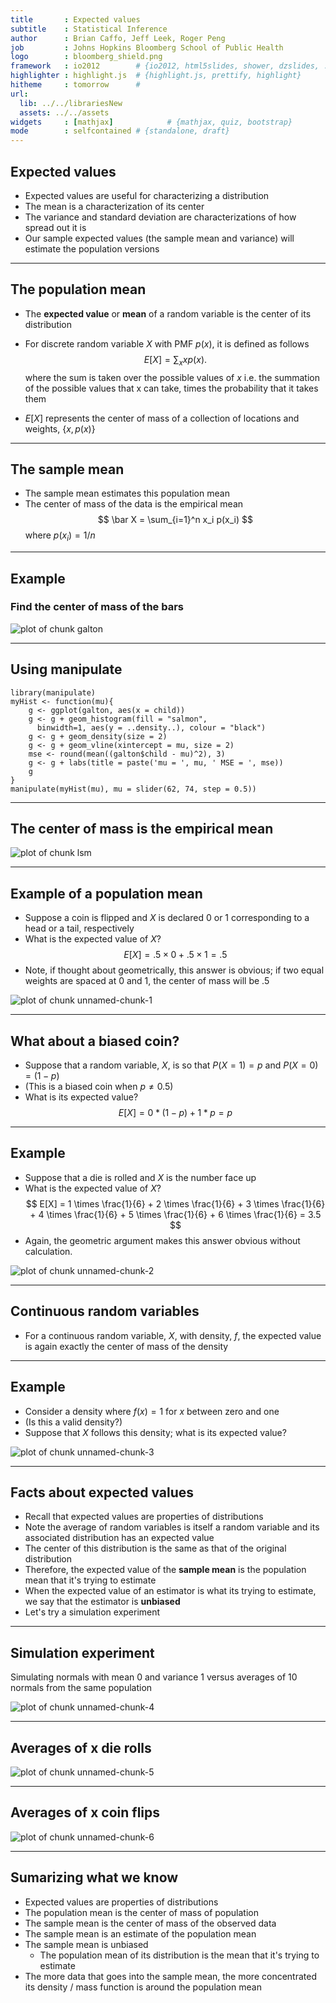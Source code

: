 ```yaml
---
title       : Expected values
subtitle    : Statistical Inference
author      : Brian Caffo, Jeff Leek, Roger Peng
job         : Johns Hopkins Bloomberg School of Public Health
logo        : bloomberg_shield.png
framework   : io2012        # {io2012, html5slides, shower, dzslides, ...}
highlighter : highlight.js  # {highlight.js, prettify, highlight}
hitheme     : tomorrow      # 
url:
  lib: ../../librariesNew
  assets: ../../assets
widgets     : [mathjax]            # {mathjax, quiz, bootstrap}
mode        : selfcontained # {standalone, draft}
---
```

## Expected values
- Expected values are useful for characterizing a distribution
- The mean is a characterization of its center
- The variance and standard deviation are characterizations of
how spread out it is
- Our sample expected values (the sample mean and variance) will
estimate the population versions


---
## The population mean
- The **expected value** or **mean** of a random variable is the center of its distribution
- For discrete random variable $X$ with PMF $p(x)$, it is defined as follows
    $$
    E[X] = \sum_x xp(x).
    $$
    where the sum is taken over the possible values of $x$
  i.e. the summation of the possible values that x can take, times the
  probability that it takes them

- $E[X]$ represents the center of mass of a collection of locations and weights, $\{x, p(x)\}$

---
## The sample mean
- The sample mean estimates this population mean
- The center of mass of the data is the empirical mean
$$
\bar X = \sum_{i=1}^n x_i p(x_i)
$$
where $p(x_i) = 1/n$

---

## Example
### Find the center of mass of the bars
<img src="assets/fig/galton.png" title="plot of chunk galton" alt="plot of chunk galton" style="display: block; margin: auto;" />

---
## Using manipulate
```
library(manipulate)
myHist <- function(mu){
    g <- ggplot(galton, aes(x = child))
    g <- g + geom_histogram(fill = "salmon", 
      binwidth=1, aes(y = ..density..), colour = "black")
    g <- g + geom_density(size = 2)
    g <- g + geom_vline(xintercept = mu, size = 2)
    mse <- round(mean((galton$child - mu)^2), 3)  
    g <- g + labs(title = paste('mu = ', mu, ' MSE = ', mse))
    g
}
manipulate(myHist(mu), mu = slider(62, 74, step = 0.5))
```

---
## The center of mass is the empirical mean
<img src="assets/fig/lsm.png" title="plot of chunk lsm" alt="plot of chunk lsm" style="display: block; margin: auto;" />


---
## Example of a population mean

- Suppose a coin is flipped and $X$ is declared $0$ or $1$ corresponding to a head or a tail, respectively
- What is the expected value of $X$? 
    $$
    E[X] = .5 \times 0 + .5 \times 1 = .5
    $$
- Note, if thought about geometrically, this answer is obvious; if two equal weights are spaced at 0 and 1, the center of mass will be $.5$

<img src="assets/fig/unnamed-chunk-1.png" title="plot of chunk unnamed-chunk-1" alt="plot of chunk unnamed-chunk-1" style="display: block; margin: auto;" />

---
## What about a biased coin?

- Suppose that a random variable, $X$, is so that
$P(X=1) = p$ and $P(X=0) = (1 - p)$
- (This is a biased coin when $p\neq 0.5$)
- What is its expected value?
$$
E[X] = 0 * (1 - p) + 1 * p = p
$$

---

## Example

- Suppose that a die is rolled and $X$ is the number face up
- What is the expected value of $X$?
    $$
    E[X] = 1 \times \frac{1}{6} + 2 \times \frac{1}{6} +
    3 \times \frac{1}{6} + 4 \times \frac{1}{6} +
    5 \times \frac{1}{6} + 6 \times \frac{1}{6} = 3.5
    $$
- Again, the geometric argument makes this answer obvious without calculation.

<img src="assets/fig/unnamed-chunk-2.png" title="plot of chunk unnamed-chunk-2" alt="plot of chunk unnamed-chunk-2" style="display: block; margin: auto;" />

---

## Continuous random variables

- For a continuous random variable, $X$, with density, $f$, the expected value is again exactly the center of mass of the density


---

## Example

- Consider a density where $f(x) = 1$ for $x$ between zero and one
- (Is this a valid density?)
- Suppose that $X$ follows this density; what is its expected value?  
<img src="assets/fig/unnamed-chunk-3.png" title="plot of chunk unnamed-chunk-3" alt="plot of chunk unnamed-chunk-3" style="display: block; margin: auto;" />

---

## Facts about expected values

- Recall that expected values are properties of distributions
- Note the average of random variables is itself a random variable
and its associated distribution has an expected value
- The center of this distribution is the same as that of the original distribution
- Therefore, the expected value of the **sample mean** is the population mean that it's trying to estimate
- When the expected value of an estimator is what its trying to estimate, we say that the estimator is **unbiased**
- Let's try a simulation experiment

---
## Simulation experiment
Simulating normals with mean 0 and variance 1 versus averages
of 10 normals from the same population

<img src="assets/fig/unnamed-chunk-4.png" title="plot of chunk unnamed-chunk-4" alt="plot of chunk unnamed-chunk-4" style="display: block; margin: auto;" />

---
## Averages of x die rolls

<img src="assets/fig/unnamed-chunk-5.png" title="plot of chunk unnamed-chunk-5" alt="plot of chunk unnamed-chunk-5" style="display: block; margin: auto;" />


---
## Averages of x coin flips
<img src="assets/fig/unnamed-chunk-6.png" title="plot of chunk unnamed-chunk-6" alt="plot of chunk unnamed-chunk-6" style="display: block; margin: auto;" />

---
## Sumarizing what we know
- Expected values are properties of distributions
- The population mean is the center of mass of population
- The sample mean is the center of mass of the observed data
- The sample mean is an estimate of the population mean
- The sample mean is unbiased 
  - The population mean of its distribution is the mean that it's
  trying to estimate
- The more data that goes into the sample mean, the more 
concentrated its density / mass function is around the population mean
